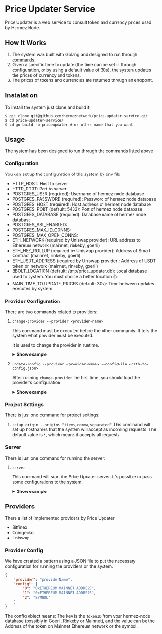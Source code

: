 # Price Updater Service

Price Updater is a web service to consult token and currency prices used by Hermez Node.

## How It Works

1. The system was built with Golang and designed to run through [commands](##usage).
2. Given a specific time to update (the time can be set in through configuration, or by using a default value of 30s), the system updates the prices of currency and tokens.
3. The prices of tokens and currencies are returned through an endpoint.

## Instalation

To install the system just clone and build it!

```bash=
$ git clone git@github.com:hermeznetwork/price-updater-service.git
$ cd price-updater-service/
$ cd go build -o priceupdater # or other name that you want
```

## Usage 

The system has been designed to run through the commands listed above


### Configuration

You can set up the configuration of the system by env file

- HTTP_HOST:
    Host to server
- HTTP_PORT:
    Port to server
- POSTGRES_USER (required):
    Username of hermez node database 
- POSTGRES_PASSWORD (required):
    Password of hermez node database
- POSTGRES_HOST (required):
    Host address of hermez node database
- POSTGRES_PORT (default: 5432):
    Port of hermez node database
- POSTGRES_DATABASE (required):
     Database name of hermez node database
- POSTGRES_SSL_ENABLED:
- POSTGRES_MAX_ID_CONNS:
- POSTGRES_MAX_OPEN_CONNS:
- ETH_NETWORK (required by Uniswap provider):
    URL address to Ethereum network (mainnet, rinkeby, goerli)
- ETH_HEZ_ROLLUP (required by Uniswap provider):
    Address of Smart Contract (mainnet, rinkeby, goerli)
- ETH_USDT_ADDRESS (required by Uniswap provider):
    Address of USDT token on network (mainnet, rinkeby, goerli)
- BBOLT_LOCATION (default: /tmp/price_updater.db):
    Local database used to system. You must choice a better location :+1: 
- MAIN_TIME_TO_UPDATE_PRICES (default: 30s):
    Time between updates executed by system.

### Provider Configuration

There are two commands related to providers:

1. `change-provider --provider <provider-name>`
    
    This command must be executed before the other commands. It tells the system what provider must be executed.
    
    It is used to change the provider in runtime.
    <details><summary><b>Show example</b></summary>
    
    ```bash
    $ priceupdater change-provider --provider bitfinex
    ```
2. `update-config --provider <provider-name> --configFile <path-to-config.json>`
    
    After running `change-provider` the first time, you should load the provider's configuration
    <details><summary><b>Show example</b></summary>
    
    
    ```bash
    $ priceupdater update-config --provider bitfinex --configFile assets/bitfinex.json
    ```


### Project Settings

There is just one command for project settings:

1. `setup-origin --origins "items,comma,separated"`
    This command will set up hostnames that the system will accept as incoming requests. The default value is `*`, which means it accepts all requests. 

### Server

There is just one command for running the server:

1. `server`

    This command will start the Price Updater server. It's possible to pass some configurations to the system.
    
    <details><summary><b>Show example</b></summary>
    
    ```bash
    $  priceupdater server --help

    Usage:
      price-updater server [flags]

    Flags:
          --eth-network string   ethereum address
          --fiat-key string      fiat api key
      -h, --help                 help for server
          --pg-dbname string     postgresql database name
          --pg-host string       postgresql host
          --pg-pass string       postgresql password
          --pg-port int          postgresql port (default 5432)
          --pg-user string       postgresql username
   ```


## Providers

There a list of implemented providers by Price Updater

- Bitfinex
- Coingecko
- Uniswap

### Provider Config

We have created a pattern using a JSON file to put the necessary configuration for running the providers on the system.

```json
{
    "provider": "providerName",
    "config": {
        "0": "0xETHEREUM MAINNET ADDRESS",
        "1": "0xETHEREUM MAINNET ADDRESS",
        "2": "SYMBOL"
    }
}
```

The config object means: The key is the `tokenID` from your hermez-node database (possibly in Goerli, Rinkeby or Mainnet), and the value can be the Address of the token on Mainnet Ethereum network or the symbol.
